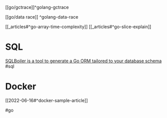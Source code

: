 [[go/gctrace]]^golang-gctrace

[[go/data race]] ^golang-data-race

[[_articles#^go-array-time-complexity]]
[[_articles#^go-slice-explain]]

# SQL
[SQLBoiler is a tool to generate a Go ORM tailored to your database schema](https://github.com/volatiletech/sqlboiler) #sql 

# Docker
[[2022-06-16#^docker-sample-article]]





#go